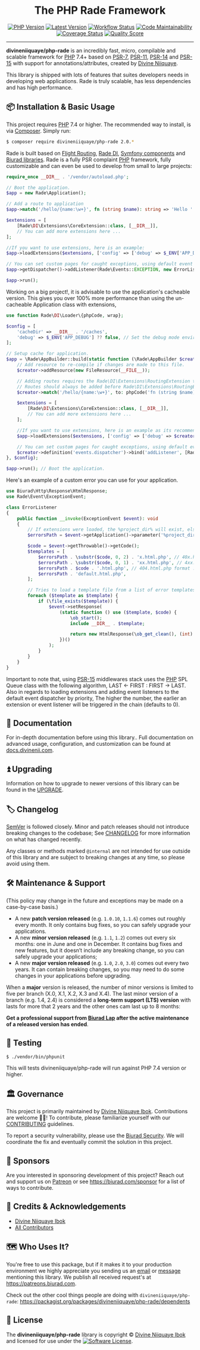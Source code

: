 <div align="center">

# The PHP Rade Framework

[![PHP Version](https://img.shields.io/packagist/php-v/divineniiquaye/php-rade.svg?style=flat-square&colorB=%238892BF)](http://php.net)
[![Latest Version](https://img.shields.io/packagist/v/divineniiquaye/php-rade.svg?style=flat-square)](https://packagist.org/packages/divineniiquaye/php-rade)
[![Workflow Status](https://img.shields.io/github/workflow/status/divineniiquaye/php-rade/build?style=flat-square)](https://github.com/divineniiquaye/php-rade/actions?query=workflow%3Abuild)
[![Code Maintainability](https://img.shields.io/codeclimate/maintainability/divineniiquaye/php-rade?style=flat-square)](https://codeclimate.com/github/divineniiquaye/php-rade)
[![Coverage Status](https://img.shields.io/codecov/c/github/divineniiquaye/php-rade?style=flat-square)](https://codecov.io/gh/divineniiquaye/php-rade)
[![Quality Score](https://img.shields.io/scrutinizer/g/divineniiquaye/php-rade.svg?style=flat-square)](https://scrutinizer-ci.com/g/divineniiquaye/php-rade)

</div>

---

**divineniiquaye/php-rade** is an incredibly fast, micro, compilable and scalable framework for [PHP] 7.4+ based on [PSR-7], [PSR-11], [PSR-14] and [PSR-15] with support for annotations/attributes, created by [Divine Niiquaye][@divineniiquaye].

This library is shipped with lots of features that suites developers needs in developing web applications. Rade is truly scalable, has less dependencies and has high performance.

## 📦 Installation & Basic Usage

This project requires [PHP] 7.4 or higher. The recommended way to install, is via [Composer]. Simply run:

```bash
$ composer require divineniiquaye/php-rade 2.0.*
```

Rade is built based on [Flight Routing][], [Rade DI][], [Symfony components][] and [Biurad libraries][]. Rade is a fully PSR complaint [PHP] framework, fully customizable and can even be used to develop from small to large projects:

```php
require_once __DIR__ . '/vendor/autoload.php';

// Boot the application.
$app = new Rade\Application();

// Add a route to application
$app->match('/hello/{name:\w+}', fn (string $name): string => 'Hello ' . $app->escape()->escapeHtml($name));

$extensions = [
    [Rade\DI\Extensions\CoreExtension::class, [__DIR__]],
    // You can add more extensions here ...
];

//If you want to use extensions, here is an example:
$app->loadExtensions($extensions, ['config' => ['debug' => $_ENV['APP_DEBUG'] ?? false]]);

// You can set custom pages for caught exceptions, using default event dispatcher, or your custom event dispatcher.
$app->getDispatcher()->addListener(Rade\Events::EXCEPTION, new ErrorListener(), -8);

$app->run();
```

Working on a big project!, it is advisable to use the application's cacheable version. This gives you over 100% more performance than using the un-cacheable Application class with extensions,

```php
use function Rade\DI\Loader\{phpCode, wrap};

$config = [
    'cacheDir' => __DIR__ . '/caches',
    'debug' => $_ENV['APP_DEBUG'] ?? false, // Set the debug mode environment
];

// Setup cache for application.
$app = \Rade\AppBuilder::build(static function (\Rade\AppBuilder $creator): void {
    // Add resource to re-compile if changes are made to this file.
    $creator->addResource(new FileResource(__FILE__));

    // Adding routes requires the Rade\DI\Extensions\RoutingExtension to be loaded.
    // Routes should always be added before Rade\DI\Extensions\RoutingExtension is booted, else it will not be compiled.
    $creator->match('/hello/{name:\w+}', to: phpCode('fn (string $name): string => \'Hello \' . $this->escape()->escapeHtml($name);'));

    $extensions = [
        [Rade\DI\Extensions\CoreExtension::class, [__DIR__]],
        // You can add more extensions here ...
    ];

    //If you want to use extensions, here is an example as its recommended to use extensions to build your application.
    $app->loadExtensions($extensions, ['config' => ['debug' => $creator->isDebug()]]);

    // You can set custom pages for caught exceptions, using default event dispatcher, or your custom event dispatcher.
    $creator->definition('events.dispatcher')->bind('addListener', [Rade\Events::EXCEPTION, wrap(ErrorListener::class), -8]);
}, $config);

$app->run(); // Boot the application.

```

Here's an example of a custom error you can use for your application.

```php
use Biurad\Http\Response\HtmlResponse;
use Rade\Event\ExceptionEvent;

class ErrorListener
{
    public function __invoke(ExceptionEvent $event): void
    {
        // If extensions were loaded, the %project_dir% will exist, else replace will absolute path
        $errorsPath = $event->getApplication()->parameter('%project_dir%/errors/');

        $code = $event->getThrowable()->getCode();
        $templates = [
            $errorsPath . \substr($code, 0, 2) . 'x.html.php', // 40x.html.php format ...
            $errorsPath . \substr($code, 0, 1) . 'xx.html.php', // 4xx.html.php format ...
            $errorsPath . $code . '.html.php', // 404.html.php format ...
            $errorsPath . 'default.html.php',
        ];

        // Tries to load a template file from a list of error templates.
        foreach ($template as $template) {
            if (\file_exists($template)) {
                $event->setResponse(
                    (static function () use ($template, $code) {
                        \ob_start();
                        include __DIR__ . $template;

                        return new HtmlResponse(\ob_get_clean(), (int) $code);
                    })()
                );
            }
        }
    }
}
```

Important to note that, using [PSR-15] middlewares stack uses the [PHP] SPL Queue class with the following algorithm, LAST <- FIRST : FIRST -> LAST. Also in regards to loading extensions and adding event listeners to the default event dispatcher by priority, The higher the number, the earlier an extension or event listener will be triggered in the chain (defaults to 0).

## 📓 Documentation

For in-depth documentation before using this library.. Full documentation on advanced usage, configuration, and customization can be found at [docs.divinenii.com][docs].

## ⏫ Upgrading

Information on how to upgrade to newer versions of this library can be found in the [UPGRADE].

## 🏷️ Changelog

[SemVer](http://semver.org/) is followed closely. Minor and patch releases should not introduce breaking changes to the codebase; See [CHANGELOG] for more information on what has changed recently.

Any classes or methods marked `@internal` are not intended for use outside of this library and are subject to breaking changes at any time, so please avoid using them.

## 🛠️ Maintenance & Support

(This policy may change in the future and exceptions may be made on a case-by-case basis.)

- A new **patch version released** (e.g. `1.0.10`, `1.1.6`) comes out roughly every month. It only contains bug fixes, so you can safely upgrade your applications.
- A new **minor version released** (e.g. `1.1`, `1.2`) comes out every six months: one in June and one in December. It contains bug fixes and new features, but it doesn’t include any breaking change, so you can safely upgrade your applications;
- A new **major version released** (e.g. `1.0`, `2.0`, `3.0`) comes out every two years. It can contain breaking changes, so you may need to do some changes in your applications before upgrading.

When a **major** version is released, the number of minor versions is limited to five per branch (X.0, X.1, X.2, X.3 and X.4). The last minor version of a branch (e.g. 1.4, 2.4) is considered a **long-term support (LTS) version** with lasts for more that 2 years and the other ones cam last up to 8 months:

**Get a professional support from [Biurad Lap][] after the active maintenance of a released version has ended**.

## 🧪 Testing

```bash
$ ./vendor/bin/phpunit
```

This will tests divineniiquaye/php-rade will run against PHP 7.4 version or higher.

## 🏛️ Governance

This project is primarily maintained by [Divine Niiquaye Ibok][@divineniiquaye]. Contributions are welcome 👷‍♀️! To contribute, please familiarize yourself with our [CONTRIBUTING] guidelines.

To report a security vulnerability, please use the [Biurad Security](https://security.biurad.com). We will coordinate the fix and eventually commit the solution in this project.

## 🙌 Sponsors

Are you interested in sponsoring development of this project? Reach out and support us on [Patreon](https://www.patreon.com/biurad) or see <https://biurad.com/sponsor> for a list of ways to contribute.

## 👥 Credits & Acknowledgements

- [Divine Niiquaye Ibok][@divineniiquaye]
- [All Contributors][]

## 🗺️ Who Uses It?

You're free to use this package, but if it makes it to your production environment we highly appreciate you sending us an [email] or [message] mentioning this library. We publish all received request's at <https://patreons.biurad.com>.

Check out the other cool things people are doing with `divineniiquaye/php-rade`: <https://packagist.org/packages/divineniiquaye/php-rade/dependents>

## 📄 License

The **divineniiquaye/php-rade** library is copyright © [Divine Niiquaye Ibok](https://divinenii.com) and licensed for use under the [![Software License](https://img.shields.io/badge/License-BSD--3-brightgreen.svg?style=flat-square)](LICENSE).

[Composer]: https://getcomposer.org
[PHP]: https://php.net
[PSR-7]: http://www.php-fig.org/psr/psr-6/
[PSR-11]: http://www.php-fig.org/psr/psr-11/
[PSR-14]: http://www.php-fig.org/psr/psr-14/
[PSR-15]: http://www.php-fig.org/psr/psr-15/
[@divineniiquaye]: https://github.com/divineniiquaye
[docs]: https://docs.divinenii.com/php-rade
[commit]: https://commits.biurad.com/flight-routing.git
[UPGRADE]: UPGRADE.md
[CHANGELOG]: CHANGELOG.md
[CONTRIBUTING]: ./.github/CONTRIBUTING.md
[All Contributors]: https://github.com/divineniiquaye/php-rade/contributors
[Biurad Lap]: https://team.biurad.com
[email]: support@biurad.com
[message]: https://projects.biurad.com/message
[Flight Routing]: https://github.com/divineniiquaye/flight-routing
[Rade DI]: https://github.com/divineniiquaye/rade-di
[Symfony components]: https://github.com/symfony
[Biurad libraries]: https://github.com/biurad

